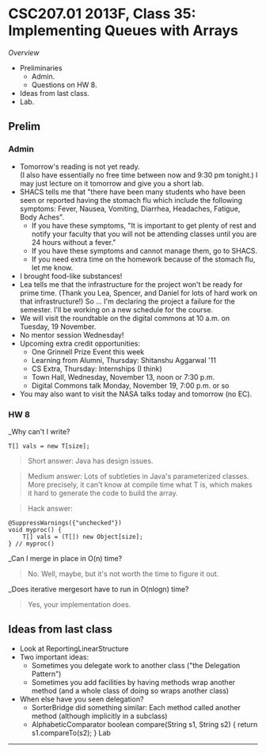 CSC207.01 2013F, Class 35: Implementing Queues with Arrays
==========================================================

_Overview_

* Preliminaries
    * Admin.
    * Questions on HW 8.
* Ideas from last class.
* Lab.

Prelim
------

### Admin

* Tomorrow's reading is not yet ready.  
  (I also have essentially no free time between now and 9:30 pm tonight.)
  I may just lecture on it tomorrow and give you a short lab.  
* SHACS tells me that "there have been many students who have been seen or 
  reported having the stomach flu which include the following symptoms: 
  Fever, Nausea, Vomiting, Diarrhea, Headaches, Fatigue, Body Aches".  
    * If you have these symptoms, "It is important to get plenty of rest 
      and notify your faculty that you will not be attending classes until 
      you are 24 hours without a fever."
    * If you have these symptoms and cannot manage them, go to SHACS.
    * If you need extra time on the homework because of the stomach flu,
      let me know.
* I brought food-like substances!
* Lea tells me that the infrastructure for the project won't be ready for
  prime time.  (Thank you Lea, Spencer, and Daniel for lots of hard work
  on that infrastructure!)  So ... I'm declaring the project a failure
  for the semester.    I'll be working on a new schedule for the course.
* We will visit the roundtable on the digital commons at 10 a.m.  on Tuesday, 
  19 November.
* No mentor session Wednesday!
* Upcoming extra credit opportunities:
    * One Grinnell Prize Event this week
    * Learning from Alumni, Thursday: Shitanshu Aggarwal '11
    * CS Extra, Thursday: Internships (I think)
    * Town Hall, Wednesday, November 13, noon or 7:30 p.m.
    * Digital Commons talk Monday, November 19, 7:00 p.m. or so
* You may also want to visit the NASA talks today and tomorrow (no EC).

### HW 8

_Why can't I write?

    T[] vals = new T[size];

> Short answer: Java has design issues.

> Medium answer: Lots of subtleties in Java's parameterized classes.  More
precisely, it can't know at compile time what T is, which makes it hard to 
generate the code to build the array.

> Hack answer:

    @SuppressWarnings({"unchecked"})
    void myproc() {
        T[] vals = (T[]) new Object[size];
    } // myproc()

_Can I merge in place in O(n) time?

> No.  Well, maybe, but it's not worth the time to figure it out.

_Does iterative mergesort have to run in O(nlogn) time?

> Yes, your implementation does.

Ideas from last class
---------------------

* Look at ReportingLinearStructure
* Two important ideas:
    * Sometimes you delegate work to another class ("the Delegation Pattern")
    * Sometimes you add facilities by having methods wrap another method
      (and a whole class of doing so wraps another class)
* When else have you seen delegation?
    * SorterBridge did something similar: Each method called another method
      (although implicitly in a subclass)
    * AlphabeticComparator
      boolean compare(String s1, String s2) { return s1.compareTo(s2); }
Lab
---

